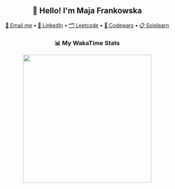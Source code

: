 <h2 align="center">👋 Hello! I'm Maja Frankowska</h2>

<p align="center">
  <a href="mailto:majafrankowskawork@gmail.com">📧 Email me</a> •
  <a href="https://www.linkedin.com/in/majafrankowska/">💼 LinkedIn</a> •
  <a href="https://www.leetcode.com/majafrankowska/">🗂️ Leetcode</a> • 
  <a href="https://www.codewars.com/users/majafrankowska">🎌 Codewars</a> •
  <a href="https://www.sololearn.com/profile/9348645">📋 Sololearn</a> 
</p>

<!-- 
<h3 align="center">🛠 My Tech Stack</h3>

<div align="center">

**Languages**  

<img src="https://skillicons.dev/icons?i=java,py,c,cpp,cs,js,html,css,bash" />
<br><br>

**Technologies & Tools**  

<img src="https://skillicons.dev/icons?i=azure,gcp,aws,spring,wordpress,kubernetes,docker,vscode,eclipse" />

</div>
-->

<div align="center">
  <h3>📊 My WakaTime Stats</h3>
  <img height="350" src="https://wakatime.com/share/@majafrankowska/7dd581fb-c994-471d-9eaf-7851e3b61b54.svg"/>
  <!-- Optional second chart -->
   <!-- <img height="350" src="https://wakatime.com/share/@majafrankowska/71af26ce-e164-48cd-809f-64e3f347d530.svg"/> -->
</div>
<!-- <br> -->
